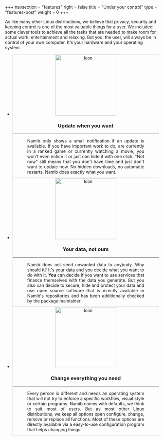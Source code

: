 +++
navsection = "features"
right = false
title = "Under your control"
type = "features-post"
weight = 0
+++

As like many other Linux distributions, we believe that privacy, security and keeping control is one of the most valuable things for a user. We included some clever tools to achieve all the tasks that are needed to make room for actual work, entertainment and relaxing. But you, the user, will always be in control of your own computer. It's your hardware and your operating system.

<ul class="flex-grid">
  <li class="flex-item">
    <div style="width: 100%; text-align: center; border: 1px solid #ddd;">
      <img src=";baseurl;/img/actions/update.svg" alt="Icon" style="width: 200px; height: 200px;" />
      <h3>Update when you want</h3>
      <hr/>
      <div style="text-align: justify; width: 80%; display: inline-block; margin-bottom: 10px;">
      Namib only shows a small notification if an update is available. If you have important work to do, are currently in a ranked game or currently watching a movie, you won't even notice it or just can hide it with one click. "Not now" still means that you don't have time and just don't want to update now. No hidden downloads, no automatic restarts. Namib does exactly what you want.
      </div>
    </div>
  </li>
  <li class="flex-item">
    <div style="width: 100%; text-align: center; border: 1px solid #ddd;">
      <img src=";baseurl;/img/actions/security.svg" alt="Icon" style="width: 200px; height: 200px;" />
      <h3>Your data, not ours</h3>
      <hr/>
      <div style="text-align: justify; width: 80%; display: inline-block; margin-bottom: 10px;">
      Namib does not send unwanted data to anybody. Why should it? It's your data and you decide what you want to do with it. <strong>You</strong> can decide if you want to use services that finance themselves with the data you generate. But you also can decide to secure, hide and protect your data and use open source software that is directly available in Namib's repositories and has been additionally checked by the package maintainer.
      </div>
    </div>
  </li>
  <li class="flex-item">
    <div style="width: 100%; text-align: center; border: 1px solid #ddd;">
      <img src=";baseurl;/img/actions/toolbox.svg" alt="Icon" style="width: 200px; height: 200px;" />
      <h3>Change everything you need</h3>
      <hr/>
      <div style="text-align: justify; width: 80%; display: inline-block; margin-bottom: 10px;">
      Every person is different and needs an operating system that will not try to enforce a specific workflow, visual style or certain programs. Namib comes with defaults, we think to suit most of users. But as most other Linux distributions, we keep all options open configure, change, remove or replace all functions. Most of these options are directly available via a easy-to-use configuration program that helps changing things.
      </div>
    </div>
  </li>
</ul>
